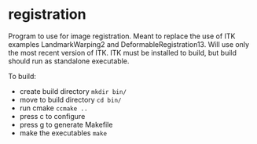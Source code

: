 registration
====================

Program to use for image registration. Meant to replace the use of ITK examples LandmarkWarping2 and DeformableRegistration13. Will use only the most recent version of ITK. ITK must be installed to build, but build should run as standalone executable.

To build:
- create build directory ```mkdir bin/```
- move to build directory ```cd bin/```
- run cmake ```ccmake ..```
- press c to configure
- press g to generate Makefile
- make the executables ```make```